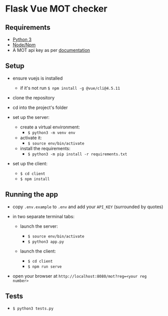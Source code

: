 # Flask Vue MOT checker

## Requirements

- [Python 3](https://www.python.org/downloads/)
- [Node/Npm](https://nodejs.org/en/)
- A MOT api key as per [documentation](https://dvsa.github.io/mot-history-api-documentation/)

## Setup

- ensure vuejs is installed
  - if it's not run `$ npm install -g @vue/cli@4.5.11`
- clone the repository
- cd into the project's folder

- set up the server:

  - create a virtual environment:
    - `$ python3 -m venv env`
  - activate it:
    - `$ source env/bin/activate`
  - install the requirements:
    - `$ python3 -m pip install -r requirements.txt`

- set up the client:
  - `$ cd client`
  - `$ npm install`

## Running the app

- copy `.env.example` to `.env` and add your `API_KEY` (surrounded by quotes)
- in two separate terminal tabs:

  - launch the server:

    - `$ source env/bin/activate`
    - `$ python3 app.py`

  - launch the client:

    - `$ cd client`
    - `$ npm run serve`

- open your browser at `http://localhost:8080/mot?reg=<your reg number>`

## Tests

- `$ python3 tests.py`
